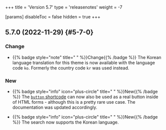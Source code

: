 +++
title = 'Version 5.7'
type = 'releasenotes'
weight = -7

[params]
  disableToc = false
  hidden = true
+++

## 5.7.0 (2022-11-29) {#5-7-0}

### Change

- {{% badge style="note" title=" " %}}Change{{% /badge %}} The Korean language translation for this theme is now available with the language code `ko`. Formerly the country code `kr` was used instead.

### New

- {{% badge style="info" icon="plus-circle" title=" " %}}New{{% /badge %}} The [`button` shortcode](shortcodes/button) can now also be used as a real button inside of HTML forms - although this is a pretty rare use case. The documentation was updated accordingly.

- {{% badge style="info" icon="plus-circle" title=" " %}}New{{% /badge %}} The search now supports the Korean language.
